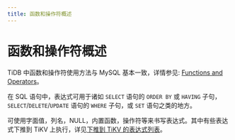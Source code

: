 ```yaml
---
title: 函数和操作符概述
---
```


# 函数和操作符概述

TiDB 中函数和操作符使用方法与 MySQL 基本一致，详情参见: [Functions and Operators](https://dev.mysql.com/doc/refman/5.7/en/functions.html)。

在 SQL 语句中，表达式可用于诸如 `SELECT` 语句的 `ORDER BY` 或 `HAVING` 子句，`SELECT`/`DELETE`/`UPDATE` 语句的 `WHERE` 子句，或 `SET` 语句之类的地方。

可使用字面值，列名，NULL，内置函数，操作符等来书写表达式。其中有些表达式下推到 TiKV 上执行，详见[下推到 TiKV 的表达式列表](/functions-and-operators/expressions-pushed-down.md)。
